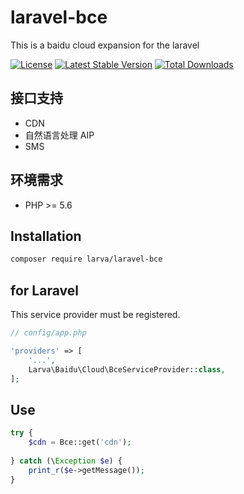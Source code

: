# laravel-bce

This is a baidu cloud expansion for the laravel

[![License](https://poser.pugx.org/larva/laravel-bce/license.svg)](https://packagist.org/packages/larva/laravel-bce)
[![Latest Stable Version](https://poser.pugx.org/larva/laravel-bce/v/stable.png)](https://packagist.org/packages/larva/laravel-bce)
[![Total Downloads](https://poser.pugx.org/larva/laravel-bce/downloads.png)](https://packagist.org/packages/larva/laravel-bce)

## 接口支持
- CDN
- 自然语言处理 AIP
- SMS

## 环境需求

- PHP >= 5.6

## Installation

```bash
composer require larva/laravel-bce
```

## for Laravel

This service provider must be registered.

```php
// config/app.php

'providers' => [
    '...',
    Larva\Baidu\Cloud\BceServiceProvider::class,
];
```


## Use

```php
try {
	$cdn = Bce::get('cdn');
	
} catch (\Exception $e) {
	print_r($e->getMessage());
}
```